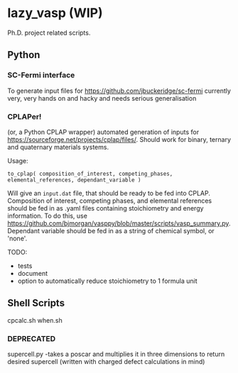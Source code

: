 # lazy_vasp (WIP)
Ph.D. project related scripts. 

## Python

### SC-Fermi interface
To generate input files for https://github.com/jbuckeridge/sc-fermi currently very, very hands on and hacky and needs serious generalisation

### CPLAPer! 

(or, a Python CPLAP wrapper) automated generation of inputs for https://sourceforge.net/projects/cplap/files/. Should work for binary, ternary and quaternary materials systems. 

Usage:

``` to_cplap( composition_of_interest, competing_phases, elemental_references, dependant_variable ) ```

Will give an `input.dat` file, that should be ready to be fed into CPLAP. Composition of interest, competing phases, and elemental references should be fed in as .yaml files containing stoichiometry and energy information. To do this, use https://github.com/bjmorgan/vasppy/blob/master/scripts/vasp_summary.py. Dependant variable should be fed in as a string of chemical symbol, or 'none'. 

TODO:
 - tests
 - document
 - option to automatically reduce stoichiometry to 1 formula unit

## Shell Scripts

cpcalc.sh
when.sh  


### DEPRECATED

supercell.py
 -takes a poscar and multiplies it in three dimensions to return desired supercell (written with charged defect calculations in mind) 
